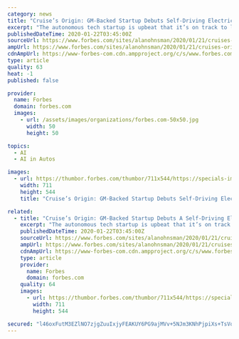 ```yaml
---
category: news
title: "Cruise’s Origin: GM-Backed Startup Debuts Self-Driving Electric Van For Its Robotaxi Service"
excerpt: "The autonomous tech startup is upbeat that it’s on track to launch a robotaxi service in San Francisco with a spacious battery-powered van–but isn't saying when."
publishedDateTime: 2020-01-22T03:45:00Z
sourceUrl: https://www.forbes.com/sites/alanohnsman/2020/01/21/cruises-origin-story-gm-backed-startup-debuts-a-self-driving-electric-van-for-robotaxi-service/
ampUrl: https://www.forbes.com/sites/alanohnsman/2020/01/21/cruises-origin-story-gm-backed-startup-debuts-a-self-driving-electric-van-for-robotaxi-service/amp/
cdnAmpUrl: https://www-forbes-com.cdn.ampproject.org/c/s/www.forbes.com/sites/alanohnsman/2020/01/21/cruises-origin-story-gm-backed-startup-debuts-a-self-driving-electric-van-for-robotaxi-service/amp/
type: article
quality: 63
heat: -1
published: false

provider:
  name: Forbes
  domain: forbes.com
  images:
    - url: /assets/images/organizations/forbes.com-50x50.jpg
      width: 50
      height: 50

topics:
  - AI
  - AI in Autos

images:
  - url: https://thumbor.forbes.com/thumbor/711x544/https://specials-images.forbesimg.com/imageserve/5e27bb58a854780006af293b/960x0.jpg?fit=scale
    width: 711
    height: 544
    title: "Cruise’s Origin: GM-Backed Startup Debuts Self-Driving Electric Van For Its Robotaxi Service"

related:
  - title: "Cruise’s Origin: GM-Backed Startup Debuts A Self-Driving Electric Van For Robotaxi Service"
    excerpt: "The autonomous tech startup is upbeat that it’s on track to launch a robotaxi service in San Francisco with a spacious battery-powered van–but isn't saying when."
    publishedDateTime: 2020-01-22T03:45:00Z
    sourceUrl: https://www.forbes.com/sites/alanohnsman/2020/01/21/cruises-origin-story-gm-backed-startup-debuts-a-self-driving-electric-van-for-robotaxi-service/
    ampUrl: https://www.forbes.com/sites/alanohnsman/2020/01/21/cruises-origin-story-gm-backed-startup-debuts-a-self-driving-electric-van-for-robotaxi-service/amp/
    cdnAmpUrl: https://www-forbes-com.cdn.ampproject.org/c/s/www.forbes.com/sites/alanohnsman/2020/01/21/cruises-origin-story-gm-backed-startup-debuts-a-self-driving-electric-van-for-robotaxi-service/amp/
    type: article
    provider:
      name: Forbes
      domain: forbes.com
    quality: 64
    images:
      - url: https://thumbor.forbes.com/thumbor/711x544/https://specials-images.forbesimg.com/imageserve/5e27bb58a854780006af293b/960x0.jpg?fit=scale
        width: 711
        height: 544

secured: "l46oxFutM3EZlNO7zjgZuuIxjyFEAKUY6PG9ajMVv+5NJm3KNhPjpiXs+TsVqkxdkgJKQMOG+6BStKRaRN6Kt6Yq09oYhI8VotdT+GcOCK9hFKELyF9TjGfPAdaJep6ObX19EOdi60lJy0Vg/BHhAq3RwjNDjfBb879Vr0QwYseCC3XVLaVvlecV4U6IoUZ606ioWmhJ/use2Q5LQUjRu9FwgY4uFpSo/yrhTjKxvyjEA/KS4GyDcul4oIZPfTl0xNhK6forSAE3CwH5h89deiY44+PUZ2SphPok9j2tAy5f46b0G3n3JgReQHZ0Of2RAnThAPQguVhkvTXIPg6W0pHHLlv9l4/DYpY6hC6678URKZaCTRsHbJrBHLlYBmuHO7ZWrxMtMNSB/a2lnIjsVAUPgLaaWoRSbsYC5SL3pmnfkBAKd3GKJlnQ7lE8598qjr35cLYmiKzKZiPsYe1xyb5CWgmM8A/HJGg0d6Jfzws=;UojK5cvMaQJiyyJPrYEdRQ=="
---
```


